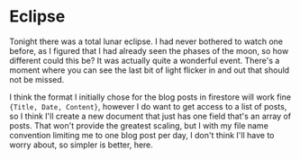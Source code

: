# Eclipse

Tonight there was a total lunar eclipse. I had never bothered to watch one before, as I figured that I had already seen the phases of the moon, so how different could this be? It was actually quite a wonderful event. There's a moment where you can see the last bit of light flicker in and out that should not be missed.

I think the format I initially chose for the blog posts in firestore will work fine `{Title, Date, Content}`, however I do want to get access to a list of posts, so I think I'll create a new document that just has one field that's an array of posts. That won't provide the greatest scaling, but I with my file name convention limiting me to one blog post per day, I don't think I'll have to worry about, so simpler is better, here.
